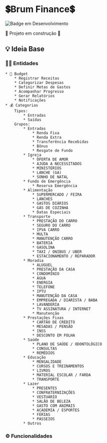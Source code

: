 # **💲Brum Finance💲**

![Badge em Desenvolvimento](http://img.shields.io/static/v1?label=STATUS&message=EM%20DESENVOLVIMENTO&color=YELLOW&style=for-the-badge)

:construction: Projeto em construção :construction:

## 💡 Ideia Base
### 🧑‍🦲 Entidades
    * 📝 Budget
        * Registrar Receitas
        * Categorizar Despesas
        * Definir Metas de Gastos
        * Acompanhar Progresso
        * Gerar Relatórios
        * Notificações
    * 💰 Categorias
        Tipos:
            * Entradas                
            * Saídas
        Grupos:
            * Entradas
                * Renda Fixa
                * Renda Extra
                * Transferência Recebidas
                * Bônus
                * Resgate de Fundo
            * Igreja
                * OFERTA DE AMOR
                * AJUDA A NECESSITADOS
                * MINISTÉRIOS
                * LANCHE (GA)
                * SONHO DE NATAL
            * Fundo de Emergência
                * Reserva Emergência
            * Alimentação
                * SUPERMERCADO / FEIRA
                * LANCHES
                * GASTOS DIÁRIOS
                * GÁS DE COZINHA
                * Datas Especiais
            * Transporte
                * PRESTAÇÃO DO CARRO
                * SEGURO DO CARRO
                * IPVA CARRO
                * MULTA
                * MANUTENÇÃO CARRO
                * BATERIA
                * GASOLINA
                * TAXI / ONIBUS / UBER
                * ESTACIONAMENTO / REPARADOR
            * Moradia
                * ALUGUEL
                * PRESTAÇÃO DA CASA
                * CONDOMÍNIO
                * ÁGUA
                * ENERGIA
                * TELEFONE
                * IPTU
                * MANUTENÇÃO DA CASA 
                * EMPREGADA / DIARISTA / BABA
                * LAVANDERIA
                * TV ASSINATURA / INTERNET
                * Manutenção
            * Prestações Fixas
                * CARTÃO DE CRÉDITO
                * MESADAS / PENSÃO
                * INSS
                * DESCONTO EM FOLHA
            * Saúde
                * PLANO DE SAÚDE / ODONTOLÓGICO
                * CONSULTAS
                * REMÉDIOS
            * Educação
                * MENSALIDADE
                * CURSOS E TREINAMENTOS
                * LIVROS
                * MATERIAL ESCOLAR / FARDA
                * TRANSPORTE
            * Lazer
                * PRESENTES
                * CONFRATERNIZAÇÕES
                * VESTUÁRIO
                * SALÃO DE BELEZA
                * GASTO COM ANIMAIS 
                * ACADEMIA / ESPORTES
                * FÉRIAS
                * PASSEIOS
            * Outros

### ⚙️ Funcionalidades
